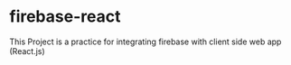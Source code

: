 # firebase-react
This Project is a practice for integrating firebase with client side web app (React.js)
